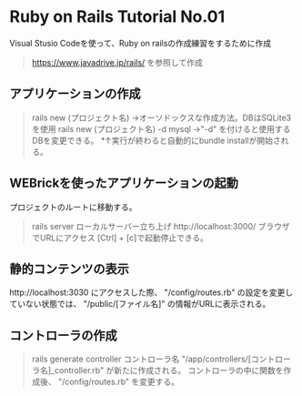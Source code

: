 # Ruby on Rails Tutorial No.01
Visual Stusio Codeを使って、Ruby on railsの作成練習をするために作成
> https://www.javadrive.jp/rails/ 
を参照して作成

## アプリケーションの作成
>rails new (プロジェクト名) 
→オーソドックスな作成方法。DBはSQLite3を使用
>rails new (プロジェクト名) -d mysql 
→"-d" を付けると使用するDBを変更できる。
*↑実行が終わると自動的にbundle installが開始される。

## WEBrickを使ったアプリケーションの起動
プロジェクトのルートに移動する。
>rails server 
ローカルサーバー立ち上げ
>http://localhost:3000/ 
ブラウザでURLにアクセス
[Ctrl] + [c]で起動停止できる。

## 静的コンテンツの表示
http://localhost:3030 にアクセスした際、 "/config/routes.rb" の設定を変更していない状態では、 "/public/[ファイル名]" の情報がURLに表示される。

## コントローラの作成
> rails generate controller コントローラ名 
"/app/controllers/[コントローラ名]_controller.rb" が新たに作成される。
コントローラの中に関数を作成後、 "/config/routes.rb" を変更する。